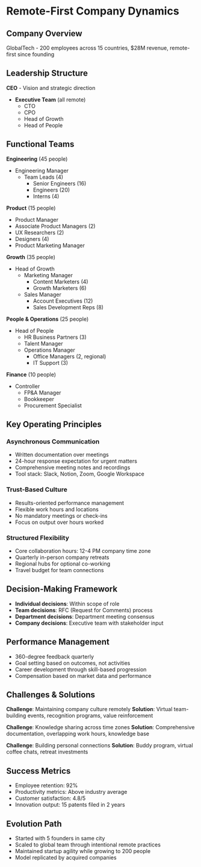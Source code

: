 # Remote-First Company Dynamics

## Company Overview
GlobalTech - 200 employees across 15 countries, $28M revenue, remote-first since founding

## Leadership Structure
**CEO** - Vision and strategic direction
- **Executive Team** (all remote)
  - CTO
  - CPO
  - Head of Growth
  - Head of People

## Functional Teams
**Engineering** (45 people)
- Engineering Manager
  - Team Leads (4)
    - Senior Engineers (16)
    - Engineers (20)
    - Interns (4)

**Product** (15 people)
- Product Manager
- Associate Product Managers (2)
- UX Researchers (2)
- Designers (4)
- Product Marketing Manager

**Growth** (35 people)
- Head of Growth
  - Marketing Manager
    - Content Marketers (4)
    - Growth Marketers (6)
  - Sales Manager
    - Account Executives (12)
    - Sales Development Reps (8)

**People & Operations** (25 people)
- Head of People
  - HR Business Partners (3)
  - Talent Manager
  - Operations Manager
    - Office Managers (2, regional)
    - IT Support (3)

**Finance** (10 people)
- Controller
  - FP&A Manager
  - Bookkeeper
  - Procurement Specialist

## Key Operating Principles

### Asynchronous Communication
- Written documentation over meetings
- 24-hour response expectation for urgent matters
- Comprehensive meeting notes and recordings
- Tool stack: Slack, Notion, Zoom, Google Workspace

### Trust-Based Culture
- Results-oriented performance management
- Flexible work hours and locations
- No mandatory meetings or check-ins
- Focus on output over hours worked

### Structured Flexibility
- Core collaboration hours: 12-4 PM company time zone
- Quarterly in-person company retreats
- Regional hubs for optional co-working
- Travel budget for team connections

## Decision-Making Framework
- **Individual decisions**: Within scope of role
- **Team decisions**: RFC (Request for Comments) process
- **Department decisions**: Department meeting consensus
- **Company decisions**: Executive team with stakeholder input

## Performance Management
- 360-degree feedback quarterly
- Goal setting based on outcomes, not activities
- Career development through skill-based progression
- Compensation based on market data and performance

## Challenges & Solutions
**Challenge**: Maintaining company culture remotely
**Solution**: Virtual team-building events, recognition programs, value reinforcement

**Challenge**: Knowledge sharing across time zones
**Solution**: Comprehensive documentation, overlapping work hours, knowledge base

**Challenge**: Building personal connections
**Solution**: Buddy program, virtual coffee chats, retreat investments

## Success Metrics
- Employee retention: 92%
- Productivity metrics: Above industry average
- Customer satisfaction: 4.8/5
- Innovation output: 15 patents filed in 2 years

## Evolution Path
- Started with 5 founders in same city
- Scaled to global team through intentional remote practices
- Maintained startup agility while growing to 200 people
- Model replicated by acquired companies